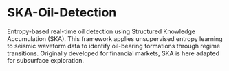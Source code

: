 # SKA-Oil-Detection
Entropy-based real-time oil detection using Structured Knowledge Accumulation (SKA). This framework applies unsupervised entropy learning to seismic waveform data to identify oil-bearing formations through regime transitions. Originally developed for financial markets, SKA is here adapted for subsurface exploration.
